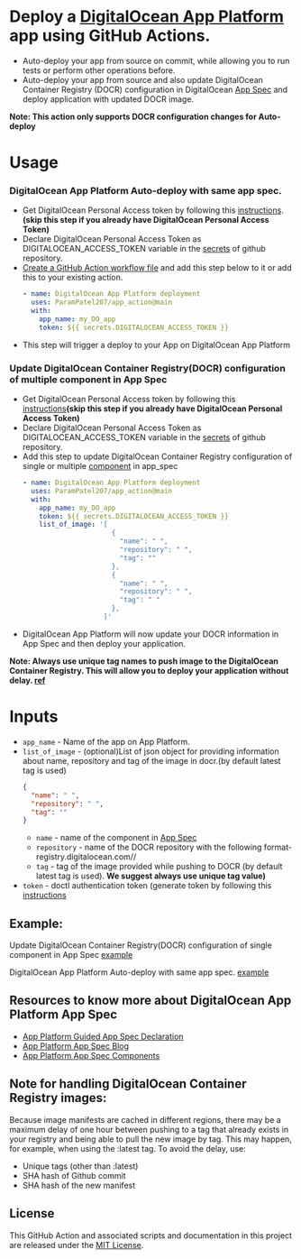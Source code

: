 # Deploy a [DigitalOcean App Platform](https://www.digitalocean.com/products/app-platform/) app using GitHub Actions.

 - Auto-deploy your app from source on commit, while allowing you to run tests or perform other operations before.
 - Auto-deploy your app from source and also update DigitalOcean Container Registry (DOCR) configuration in DigitalOcean [App Spec](https://docs.digitalocean.com/products/app-platform/references/app-specification-reference/) and deploy application with updated DOCR image.

**Note: This action only supports DOCR configuration changes for Auto-deploy**

# Usage
### DigitalOcean App Platform Auto-deploy with same app spec.
- Get DigitalOcean Personal Access token by following this [instructions](https://docs.digitalocean.com/reference/api/create-personal-access-token/).**(skip this step if you already have DigitalOcean Personal Access Token)**
- Declare DigitalOcean Personal Access Token as DIGITALOCEAN_ACCESS_TOKEN variable in the [secrets](https://docs.github.com/en/actions/reference/encrypted-secrets#creating-encrypted-secrets-for-a-repository) of github repository. 
- [Create a GitHub Action workflow file](https://docs.github.com/en/actions/learn-github-actions/introduction-to-github-actions#create-an-example-workflow) and add this step below to it or add this to your existing action.
  ```yaml
  - name: DigitalOcean App Platform deployment
    uses: ParamPatel207/app_action@main
    with:
      app_name: my_DO_app
      token: ${{ secrets.DIGITALOCEAN_ACCESS_TOKEN }}
  ```
- This step will trigger a deploy to your App on DigitalOcean App Platform

### Update DigitalOcean Container Registry(DOCR) configuration of multiple component in App Spec

- Get DigitalOcean Personal Access token by following this [instructions](https://docs.digitalocean.com/reference/api/create-personal-access-token/)**(skip this step if you already have DigitalOcean Personal Access Token)**
- Declare DigitalOcean Personal Access Token as DIGITALOCEAN_ACCESS_TOKEN variable in the [secrets](https://docs.github.com/en/actions/reference/encrypted-secrets#creating-encrypted-secrets-for-a-repository) of github repository. 
- Add this step to update DigitalOcean Container Registry configuration of single or multiple [component]((https://www.digitalocean.com/blog/build-component-based-apps-with-digitalocean-app-platform/)) in app_spec
  ```yaml
  - name: DigitalOcean App Platform deployment
    uses: ParamPatel207/app_action@main
    with:
      app_name: my_DO_app
      token: ${{ secrets.DIGITALOCEAN_ACCESS_TOKEN }}
      list_of_image: '[
                        {
                          "name": " ",
                          "repository": " ",
                          "tag": ""
                        },
                        {
                          "name": " ",
                          "repository": " ",
                          "tag": " "
                        },
                      ]'
  ```
- DigitalOcean App Platform will now update your DOCR information in App Spec and then deploy your application.

**Note: Always use unique tag names to push image to the DigitalOcean Container Registry. This will allow you to deploy your application without delay. [ref](https://docs.digitalocean.com/products/container-registry/quickstart/)**

# Inputs
- `app_name` - Name of the app on App Platform.
- `list_of_image` - (optional)List of json object for providing information about name, repository and tag of the image in docr.(by default latest tag is used)
    ```json
    {
      "name": " ",
      "repository": " ",
      "tag": ""
    }
    ```
    - `name` - name of the component in [App Spec](https://docs.digitalocean.com/products/app-platform/references/app-specification-reference/)
    - `repository` - name of the DOCR repository with the following format- registry.digitalocean.com/<my-registry>/<my-image>
    - `tag` - tag of the image provided while pushing to DOCR (by default latest tag is used). 
    **We suggest always use unique tag value)**
- `token` - doctl authentication token (generate token by following this [instructions](https://docs.digitalocean.com/reference/api/create-personal-access-token/)

## Example:
Update DigitalOcean Container Registry(DOCR) configuration of single component in App Spec [example](https://github.com/ParamPatel207/docr_sample)

DigitalOcean App Platform Auto-deploy with same app spec. [example](https://github.com/ParamPatel207/sample_golang_github_action)

## Resources to know more about DigitalOcean App Platform App Spec
- [App Platform Guided App Spec Declaration](https://www.digitalocean.com/community/tech_talks/defining-your-app-specification-on-digitalocean-app-platform)
- [App Platform App Spec Blog](https://docs.digitalocean.com/products/app-platform/references/app-specification-reference/)
- [App Platform App Spec Components](https://www.digitalocean.com/blog/build-component-based-apps-with-digitalocean-app-platform/)

## Note for handling DigitalOcean Container Registry images: 
Because image manifests are cached in different regions, there may be a maximum delay of one hour between pushing to a tag that already exists in your registry and being able to pull the new image by tag. This may happen, for example, when using the :latest tag. To avoid the delay, use:
- Unique tags (other than :latest)
- SHA hash of Github commit
- SHA hash of the new manifest

## License
This GitHub Action and associated scripts and documentation in this project are released under the [MIT License](LICENSE).
